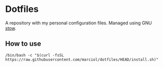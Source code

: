 # Dotfiles

A repository with my personal configuration files. Managed using GNU
[stow][stow].

## How to use


```shell
/bin/bash -c "$(curl -fsSL https://raw.githubusercontent.com/marciol/dotfiles/HEAD/install.sh)"
```

[stow]: https://www.gnu.org/software/stow/
